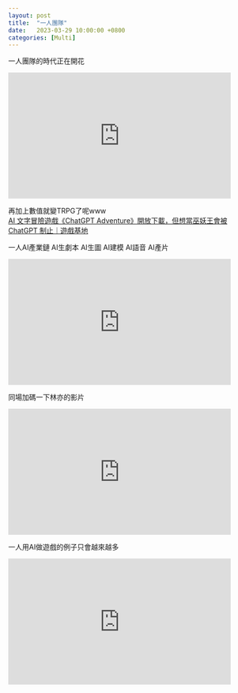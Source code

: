```yaml
---
layout: post
title:  "一人團隊"
date:   2023-03-29 10:00:00 +0800
categories: [Multi]
---
```


一人團隊的時代正在開花  
<iframe width="450" height="255" src="https://www.youtube.com/embed/iCPt8NU7W_s" title="YouTube video player" frameborder="0" ></iframe>

再加上數值就變TRPG了呢www  
[AI 文字冒險遊戲《ChatGPT Adventure》開放下載，但想當巫妖王會被 ChatGPT 制止｜遊戲基地 ](https://today.line.me/tw/v2/article/OpJVwQj)


一人AI產業鏈  AI生劇本 AI生圖 AI建模 AI語音 AI產片  
<iframe width="450" height="255" src="https://www.youtube.com/embed/eyJ5kZeSF8k" title="YouTube video player" frameborder="0" ></iframe>

同場加碼一下林亦的影片  
<iframe width="450" height="255" src="https://www.youtube.com/embed/5h977AtWIAA" title="YouTube video player" frameborder="0" ></iframe>

一人用AI做遊戲的例子只會越來越多
<iframe width="450" height="255" src="https://www.youtube.com/embed/8y7GRYaYYQg" title="YouTube video player" frameborder="0" ></iframe>
